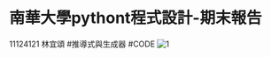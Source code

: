 # 南華大學pythont程式設計-期末報告
11124121 林宜頌
#推導式與生成器
#CODE
![1](https://github.com/kurumicute/ex-2/assets/90886946/9268a8a4-db7c-4606-9422-e39a71cbe4c9)
